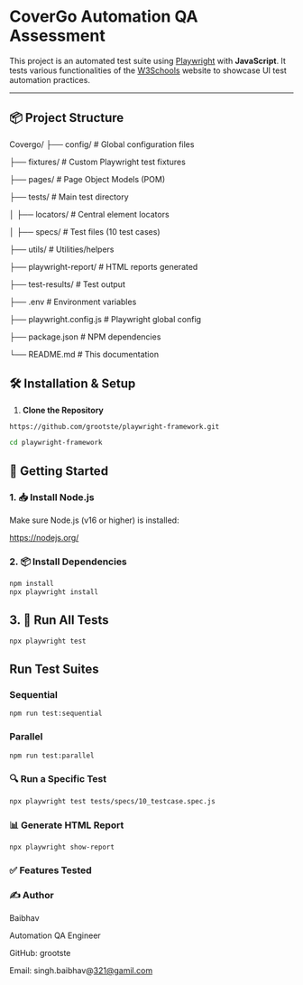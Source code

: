 # CoverGo Automation QA Assessment

This project is an automated test suite using [Playwright](https://playwright.dev/) with **JavaScript**. It tests various functionalities of the [W3Schools](https://www.w3schools.com/) website to showcase UI test automation practices.

---

## 📦 Project Structure

Covergo/
├── config/ # Global configuration files

├── fixtures/ # Custom Playwright test fixtures

├── pages/ # Page Object Models (POM)

├── tests/ # Main test directory

│ ├── locators/ # Central element locators

│ ├── specs/ # Test files (10 test cases)

├── utils/ # Utilities/helpers

├── playwright-report/ # HTML reports generated

├── test-results/ # Test output

├── .env # Environment variables

├── playwright.config.js # Playwright global config

├── package.json # NPM dependencies

└── README.md # This documentation



## 🛠️ Installation & Setup

1. **Clone the Repository**

```bash
https://github.com/grootste/playwright-framework.git

cd playwright-framework

```

## 🚀 Getting Started

### 1. 📥 Install Node.js

Make sure Node.js (v16 or higher) is installed:

https://nodejs.org/

### 2. 📦 Install Dependencies

```bash
npm install
npx playwright install
```

## 3. 🧪 Run All Tests

```bash
npx playwright test
```

## Run Test Suites

###  Sequential
```bash
npm run test:sequential
```

### Parallel
```bash
npm run test:parallel
```

### 🔍 Run a Specific Test

```bash
npx playwright test tests/specs/10_testcase.spec.js
```

### 📊 Generate HTML Report

```bash
npx playwright show-report
```

### ✅ Features Tested




### ✍️ Author
Baibhav

Automation QA Engineer

GitHub: grootste

Email: singh.baibhav@321@gamil.com